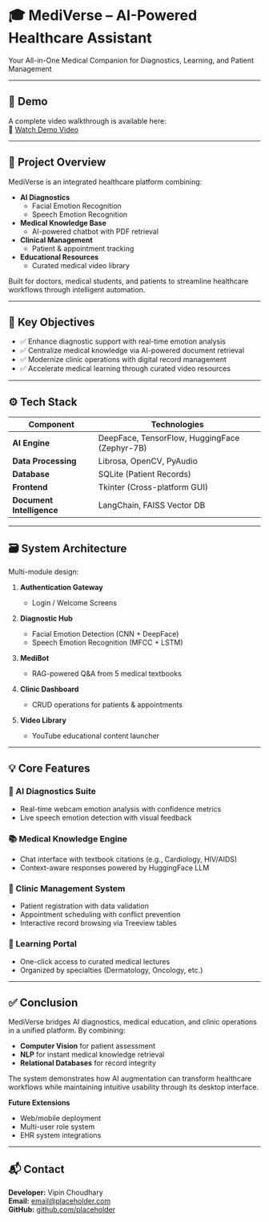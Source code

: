# 🎓 MediVerse – AI-Powered Healthcare Assistant

Your All-in-One Medical Companion for Diagnostics, Learning, and Patient Management

---

## 🎥 Demo

A complete video walkthrough is available here:  
🔗 [Watch Demo Video]([https://placeholder.link](https://drive.google.com/drive/folders/1gs6Fjc-3O0mmMdExggYrmFRRSUY-yBpJ?usp=sharing))

---

## 🧠 Project Overview

MediVerse is an integrated healthcare platform combining:

- **AI Diagnostics**  
  - Facial Emotion Recognition  
  - Speech Emotion Recognition  
- **Medical Knowledge Base**  
  - AI-powered chatbot with PDF retrieval  
- **Clinical Management**  
  - Patient & appointment tracking  
- **Educational Resources**  
  - Curated medical video library  

Built for doctors, medical students, and patients to streamline healthcare workflows through intelligent automation.

---

## 🎯 Key Objectives

- ✅ Enhance diagnostic support with real-time emotion analysis  
- ✅ Centralize medical knowledge via AI-powered document retrieval  
- ✅ Modernize clinic operations with digital record management  
- ✅ Accelerate medical learning through curated video resources  

---

## ⚙️ Tech Stack

| Component           | Technologies                                  |
| ------------------- | --------------------------------------------- |
| **AI Engine**       | DeepFace, TensorFlow, HuggingFace (Zephyr-7B) |
| **Data Processing** | Librosa, OpenCV, PyAudio                      |
| **Database**        | SQLite (Patient Records)                      |
| **Frontend**        | Tkinter (Cross-platform GUI)                  |
| **Document Intelligence** | LangChain, FAISS Vector DB            |

---

## 🗃️ System Architecture

Multi-module design:

1. **Authentication Gateway**  
   - Login / Welcome Screens

2. **Diagnostic Hub**  
   - Facial Emotion Detection (CNN + DeepFace)  
   - Speech Emotion Recognition (MFCC + LSTM)

3. **MediBot**  
   - RAG-powered Q&A from 5 medical textbooks

4. **Clinic Dashboard**  
   - CRUD operations for patients & appointments

5. **Video Library**  
   - YouTube educational content launcher

---

## 💡 Core Features

### 🎯 AI Diagnostics Suite
- Real-time webcam emotion analysis with confidence metrics  
- Live speech emotion detection with visual feedback  

### 📚 Medical Knowledge Engine
- Chat interface with textbook citations (e.g., Cardiology, HIV/AIDS)  
- Context-aware responses powered by HuggingFace LLM  

### 🏥 Clinic Management System
- Patient registration with data validation  
- Appointment scheduling with conflict prevention  
- Interactive record browsing via Treeview tables  

### 🎥 Learning Portal
- One-click access to curated medical lectures  
- Organized by specialties (Dermatology, Oncology, etc.)  

---

## ✅ Conclusion

MediVerse bridges AI diagnostics, medical education, and clinic operations in a unified platform. By combining:

- **Computer Vision** for patient assessment  
- **NLP** for instant medical knowledge retrieval  
- **Relational Databases** for record integrity  

The system demonstrates how AI augmentation can transform healthcare workflows while maintaining intuitive usability through its desktop interface.

**Future Extensions**  
- Web/mobile deployment  
- Multi-user role system  
- EHR system integrations  

---

## 📬 Contact

**Developer:** Vipin Choudhary  
**Email:** email@placeholder.com  
**GitHub:** [github.com/placeholder](https://github.com/placeholder)
